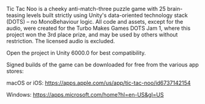 Tic Tac Noo is a cheeky anti-match-three puzzle game with 25 brain-teasing levels built strictly using Unity's data-oriented technology stack (DOTS) – no MonoBehaviour logic.  All code and assets, except for the audio, were created for the Turbo Makes Games DOTS Jam 1, where this project won the 3rd place prize, and may be used by others without restriction.  The licensed audio is excluded.

Open the project in Unity 6000.0 for best compatibility.

Signed builds of the game can be downloaded for free from the various app stores:

macOS or iOS: https://apps.apple.com/us/app/tic-tac-noo/id6737142154

Windows: https://apps.microsoft.com/home?hl=en-US&gl=US
